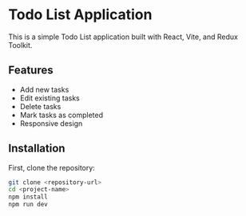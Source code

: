 # Todo List Application

This is a simple Todo List application built with React, Vite, and Redux Toolkit.

## Features

- Add new tasks
- Edit existing tasks
- Delete tasks
- Mark tasks as completed
- Responsive design

## Installation

First, clone the repository:

```bash
git clone <repository-url>
cd <project-name>
npm install
npm run dev